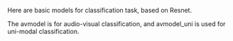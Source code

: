 Here are basic models for classification task, based on Resnet. 

The avmodel is for audio-visual classification, and avmodel_uni is used for uni-modal classification.